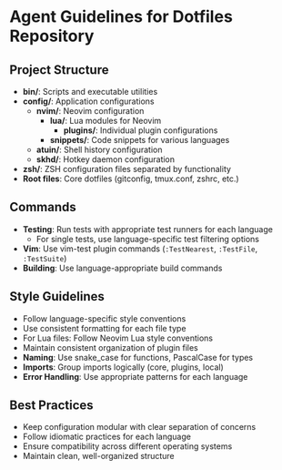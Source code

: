 # Agent Guidelines for Dotfiles Repository

## Project Structure
- **bin/**: Scripts and executable utilities
- **config/**: Application configurations
  - **nvim/**: Neovim configuration
    - **lua/**: Lua modules for Neovim
      - **plugins/**: Individual plugin configurations
    - **snippets/**: Code snippets for various languages
  - **atuin/**: Shell history configuration
  - **skhd/**: Hotkey daemon configuration
- **zsh/**: ZSH configuration files separated by functionality
- **Root files**: Core dotfiles (gitconfig, tmux.conf, zshrc, etc.)

## Commands
- **Testing**: Run tests with appropriate test runners for each language
  - For single tests, use language-specific test filtering options
- **Vim**: Use vim-test plugin commands (`:TestNearest`, `:TestFile`, `:TestSuite`)
- **Building**: Use language-appropriate build commands

## Style Guidelines
- Follow language-specific style conventions
- Use consistent formatting for each file type
- For Lua files: Follow Neovim Lua style conventions
- Maintain consistent organization of plugin files
- **Naming**: Use snake_case for functions, PascalCase for types
- **Imports**: Group imports logically (core, plugins, local)
- **Error Handling**: Use appropriate patterns for each language

## Best Practices
- Keep configuration modular with clear separation of concerns
- Follow idiomatic practices for each language
- Ensure compatibility across different operating systems
- Maintain clean, well-organized structure